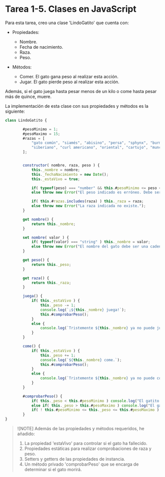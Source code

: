 # Tarea 1-5. Clases en JavaScript

Para esta tarea, creo una clase 'LindoGatito' que cuenta con:

- Propiedades:
	- Nombre.
	- Fecha de nacimiento.
	- Raza.
	- Peso.

- Métodos:
	- Comer. El gato gana peso al realizar esta acción.
	- Jugar. El gato pierde peso al realizar esta acción.

Además, si el gato juega hasta pesar menos de un kilo o come hasta pesar más de 
quince, muere.

La implementación de esta clase con sus propiedades y métodos es la siguiente: 

```javascript
class LindoGatito {

        #pesoMinimo = 1;
        #pesoMaximo = 15;
        #razas = [
            "gato común", "siamés", "abisino", "persa", "sphynx", "burmés", "british shorthair", "scottish fold",
            "siberiano", "curl americano", "oriental", "cartujo", "munchkin", "egipcio", "bobtail japonés"
        ];


        constructor( nombre, raza, peso ) {
            this._nombre = nombre;
            this._fechaNacimiento = new Date();
            this._estaVivo = true;

            if( typeof(peso) === "number" && this.#pesoMinimo <= peso <= this.#pesoMaximo ) this._peso = peso;
            else throw new Error("El peso indicado es erróneo. Debe ser un entero entre 1 y 15 (inclusive).");

            if( this.#razas.includes(raza) ) this._raza = raza;
            else throw new Error("La raza indicada no existe.");
        }

        get nombre() {
            return this._nombre;
        }

        set nombre( valor ) {
            if( typeof(valor) === "string" ) this._nombre = valor;
            else throw new Error("El nombre del gato debe ser una cadena de texto.");
        }

        get peso() {
            return this._peso;
        }

        get raza() {
            return this._raza;
        }

        juega() {
            if( this._estaVivo ) {
                this._peso -= 1;
                console.log(`¡${this._nombre} juega!`);
                this.#comprobarPeso();
            }
            else {
                console.log(`Tristemente ${this._nombre} ya no puede jugar más...`)
            }
        }

        come() {
            if( this._estaVivo ) {
                this._peso += 1;
                console.log(`${this._nombre} come.`); 
                this.#comprobarPeso();
            }
            else {
                console.log(`Tristemente ${this._nombre} ya no puede comer más...`)
            }
        }

        #comprobarPeso() {
            if( this._peso < this.#pesoMinimo ) console.log("El gatito murió de inanición.");
            else if( this._peso > this.#pesoMaximo ) console.log("El gatito murió por sobrepeso.");
            if( ! this.#pesoMinimo <= this._peso <= this.#pesoMaximo ) this._estaVivo = false;
        }
}
```

> ![NOTE]
> Además de las propiedades y métodos requeridos, he añadido:
> 1. La propiedad 'estaVivo' para controlar si el gato ha fallecido.
> 2. Propiedades estáticas para realizar comprobaciones de raza y peso.
> 3. Setters y getters de las propiedades de instancia.
> 4. Un método privado 'comprobarPeso' que se encarga de determinar si el gato morirá.


